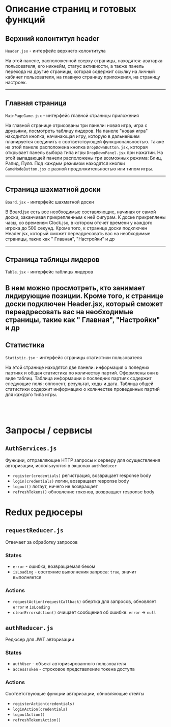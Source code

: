 # Описание страниц и готовых функций

## Верхний колонтитул header

`Header.jsx` - интерфейс верхнего колонтитула

На этой панеле, расположенной сверху страницы, находятся: аватарка пользователя, его никнейм, статус активности, а также панель перехода на другие страницы, которая содержит ссылку на личный кабинет пользователя, на главную страницу приложения, на страницу настроек.

---

## Главная страница

`MainPageGame.jsx` - интерфейс главной страницы приложения

На главной странице отрисованы три панели: новая игра, игра с друзьями, посмотреть таблицу лидеров.
На панеле "новая игра" находится кнопка, начинающая игру, которую в дальнейшем планируется соединить с соответствующей функциональностью. Также на этой панеле расположена кнопка `DropDownButton.jsx`, которая открывает панель выбора типа игры `DropDownPanel.jsx` при нажатии. На этой выпадающей панели расположены три возможных режима: Блиц, Рапид, Пуля. Под каждым режимом находятся кнопки `GameModeButton.jsx` с разной продолжительностью или типом игры.

---
## Страница шахматной доски

`Board.jsx` - интерфейс шахматной доски

В Board.jsx есть все необходимые составляющие, начиная от самой доски, заканчивая прикрепленным к ней фигурам. К доске прикреплены часы, со временем Clock.jsx, в котором отсчет времени у каждого игрока до 500 секунд. Кроме того, к странице доски подключен Header.jsx, который сможет переадресовать вас на необходимые страницы, такие как " Главная",  "Настройки" и др

---
## Страница таблицы лидеров

`Table.jsx` - интерфейс таблицы лидеров

В нем можно просмотреть, кто занимает лидирующие позиции. Кроме того, к странице доски подключен Header.jsx, который сможет переадресовать вас на необходимые страницы, такие как " Главная",  "Настройки" и др
---
## Статистика

`Statistic.jsx` - интерфейс страницы статистики пользователя

На этой странице находятся две панели: информация о поледних партиях и общая статистика по количеству партий. Оформлены они в виде таблиц. Таблица информации о последних партиях содержит следующие поля: оппонент, результат, ходы и дата. Таблица общей статистики содержит информацию о количестве проведенных партий для каждого типа игры.

<br />
<br />

# Запросы / сервисы

## `AuthServices.js`
Функции, отправляющие HTTP запросы к серверу для осуществления авторизации, используются в экшонах `authReducer`
- `register(credentials)` регистрация, возвращает response body
- `login(credentials)` логин, возвращает response body
- `logout()` логаут, ничего не возвращает
- `refreshTokens()` обновление токенов, возвращает response body


# Redux редюсеры

## `requestReducer.js`
Отвечает за обработку запросов
### States
- `error` - ошибка, возвращаемая беком
- `isLoading` - состояние выполнения запроса: `true`, значит выполняется
### Actions
- `requestAction(requestCallback)` обертка для запросов, обновляет `error` и `isLoading`
- `clearErrorsAction()` очищает сообщения об ошибке: `error` $\rightarrow$ `null`

## `authReducer.js`
Редюсер для JWT авторизации
### States
- `authUser` - объект авторизированного пользователя
- `accessToken` - строковое представление токена доступа
### Actions
Соответствующие функции авторизации, обновляющие стейты
- `registerAction(credentials)`
- `loginAction(credentials)`
- `logoutAction()`
- `refreshTokensAction()`

